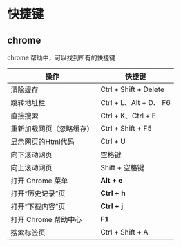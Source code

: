 # 快捷键

## chrome

chrome 帮助中，可以找到所有的快捷键

| 操作                     | 快捷键                 |
| ------------------------ | ---------------------- |
| 清除缓存                 | Ctrl + Shift + Delete  |
| 跳转地址栏               | Ctrl + L、Alt + D、 F6 |
| 直接搜索                 | Ctrl + K、Ctrl + E     |
| 重新加载网页（忽略缓存） | Ctrl + Shift + F5      |
| 显示网页的Html代码       | Ctrl + U               |
| 向下滚动网页             | 空格键                 |
| 向上滚动网页             | Shift + 空格键         |
| 打开 Chrome 菜单         | **Alt + e**            |
| 打开“历史记录”页         | **Ctrl + h**           |
| 打开“下载内容”页         | **Ctrl + j**           |
| 打开 Chrome 帮助中心     | **F1**                 |
| 搜索标签页               | Ctrl + Shift + A       |


